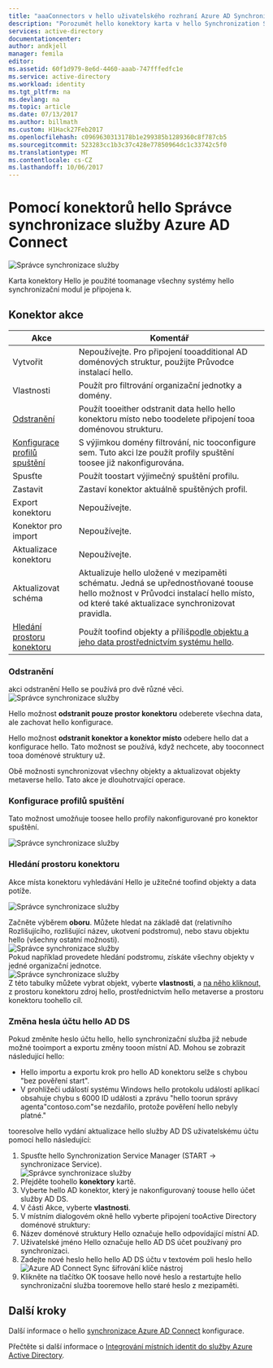 ```yaml
---
title: "aaaConnectors v hello uživatelského rozhraní Azure AD Synchronization Service Manager | Microsoft Docs"
description: "Porozumět hello konektory karta v hello Synchronization Service Manager pro Azure AD Connect."
services: active-directory
documentationcenter: 
author: andkjell
manager: femila
editor: 
ms.assetid: 60f1d979-8e6d-4460-aaab-747fffedfc1e
ms.service: active-directory
ms.workload: identity
ms.tgt_pltfrm: na
ms.devlang: na
ms.topic: article
ms.date: 07/13/2017
ms.author: billmath
ms.custom: H1Hack27Feb2017
ms.openlocfilehash: c0969630313178b1e299385b1289360c8f787cb5
ms.sourcegitcommit: 523283cc1b3c37c428e77850964dc1c33742c5f0
ms.translationtype: MT
ms.contentlocale: cs-CZ
ms.lasthandoff: 10/06/2017
---
```

# <a name="using-connectors-with-hello-azure-ad-connect-sync-service-manager"></a>Pomocí konektorů hello Správce synchronizace služby Azure AD Connect

![Správce synchronizace služby](./media/active-directory-aadconnectsync-service-manager-ui/connectors.png)

Karta konektory Hello je použité toomanage všechny systémy hello synchronizační modul je připojena k.

## <a name="connector-actions"></a>Konektor akce
| Akce | Komentář |
| --- | --- |
| Vytvořit |Nepoužívejte. Pro připojení tooadditional AD doménových struktur, použijte Průvodce instalací hello. |
| Vlastnosti |Použít pro filtrování organizační jednotky a domény. |
| [Odstranění](#delete) |Použít tooeither odstranit data hello hello konektoru místo nebo toodelete připojení tooa doménovou strukturu. |
| [Konfigurace profilů spuštění](#configure-run-profiles) |S výjimkou domény filtrování, nic tooconfigure sem. Tuto akci lze použít profily spuštění toosee již nakonfigurována. |
| Spusťte |Použít toostart výjimečný spuštění profilu. |
| Zastavit |Zastaví konektor aktuálně spuštěných profil. |
| Export konektoru |Nepoužívejte. |
| Konektor pro import |Nepoužívejte. |
| Aktualizace konektoru |Nepoužívejte. |
| Aktualizovat schéma |Aktualizuje hello uložené v mezipaměti schématu. Jedná se upřednostňované toouse hello možnost v Průvodci instalací hello místo, od které také aktualizace synchronizovat pravidla. |
| [Hledání prostoru konektoru](#search-connector-space) |Použít toofind objekty a příliš[podle objektu a jeho data prostřednictvím systému hello](#follow-an-object-and-its-data-through-the-system). |

### <a name="delete"></a>Odstranění
akci odstranění Hello se používá pro dvě různé věci.  
![Správce synchronizace služby](./media/active-directory-aadconnectsync-service-manager-ui/connectordelete.png)

Hello možnost **odstranit pouze prostor konektoru** odeberete všechna data, ale zachovat hello konfigurace.

Hello možnost **odstranit konektor a konektor místo** odebere hello dat a konfigurace hello. Tato možnost se používá, když nechcete, aby tooconnect tooa doménové struktury už.

Obě možnosti synchronizovat všechny objekty a aktualizovat objekty metaverse hello. Tato akce je dlouhotrvající operace.

### <a name="configure-run-profiles"></a>Konfigurace profilů spuštění
Tato možnost umožňuje toosee hello profily nakonfigurované pro konektor spuštění.

![Správce synchronizace služby](./media/active-directory-aadconnectsync-service-manager-ui/configurerunprofiles.png)

### <a name="search-connector-space"></a>Hledání prostoru konektoru
Akce místa konektoru vyhledávání Hello je užitečné toofind objekty a data potíže.

![Správce synchronizace služby](./media/active-directory-aadconnectsync-service-manager-ui/cssearch.png)

Začněte výběrem **oboru**. Můžete hledat na základě dat (relativního Rozlišujícího, rozlišující název, ukotvení podstromu), nebo stavu objektu hello (všechny ostatní možnosti).  
![Správce synchronizace služby](./media/active-directory-aadconnectsync-service-manager-ui/cssearchscope.png)  
Pokud například provedete hledání podstromu, získáte všechny objekty v jedné organizační jednotce.  
![Správce synchronizace služby](./media/active-directory-aadconnectsync-service-manager-ui/cssearchsubtree.png)  
Z této tabulky můžete vybrat objekt, vyberte **vlastnosti**, a [na něho kliknout,](active-directory-aadconnectsync-troubleshoot-object-not-syncing.md) z prostoru konektoru zdroj hello, prostřednictvím hello metaverse a prostoru konektoru toohello cíl.

### <a name="changing-hello-ad-ds-account-password"></a>Změna hesla účtu hello AD DS
Pokud změníte heslo účtu hello, hello synchronizační služba již nebude možné tooimport a exportu změny tooon místní AD.   Mohou se zobrazit následující hello:

- Hello importu a exportu krok pro hello AD konektoru selže s chybou "bez pověření start".
- V prohlížeči událostí systému Windows hello protokolu událostí aplikací obsahuje chybu s 6000 ID události a zprávu "hello toorun správy agenta"contoso.com"se nezdařilo, protože pověření hello nebyly platné."

tooresolve hello vydání aktualizace hello služby AD DS uživatelskému účtu pomocí hello následující:


1. Spusťte hello Synchronization Service Manager (START → synchronizace Service).
</br>![Správce synchronizace služby](./media/active-directory-aadconnectsync-service-manager-ui/startmenu.png)
2. Přejděte toohello **konektory** kartě.
3. Vyberte hello AD konektor, který je nakonfigurovaný toouse hello účet služby AD DS.
4. V části Akce, vyberte **vlastnosti**.
5. V místním dialogovém okně hello vyberte připojení tooActive Directory doménové struktury:
6. Název doménové struktury Hello označuje hello odpovídající místní AD.
7. Uživatelské jméno Hello označuje hello AD DS účet používaný pro synchronizaci.
8. Zadejte nové heslo hello hello AD DS účtu v textovém poli heslo hello ![Azure AD Connect Sync šifrování klíče nástroj](media/active-directory-aadconnectsync-encryption-key/key6.png)
9. Klikněte na tlačítko OK toosave hello nové heslo a restartujte hello synchronizační služba tooremove hello staré heslo z mezipaměti.



## <a name="next-steps"></a>Další kroky
Další informace o hello [synchronizace Azure AD Connect](active-directory-aadconnectsync-whatis.md) konfigurace.

Přečtěte si další informace o [Integrování místních identit do služby Azure Active Directory](active-directory-aadconnect.md).
